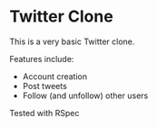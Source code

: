 # Twitter Clone

This is a very basic Twitter clone.

Features include:
* Account creation
* Post tweets
* Follow (and unfollow) other users

Tested with RSpec
